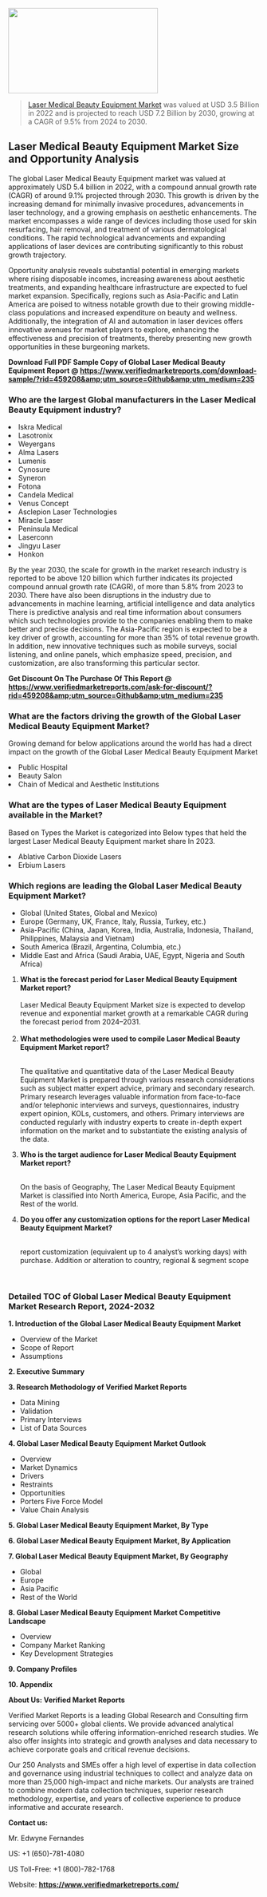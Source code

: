 <img src="https://ffe5etoiles.com/wp-content/uploads/2024/12/MST1-300x171.png" alt="" width="300" height="171" class="alignnone size-medium wp-image-20088" /><blockquote><p><p><a href="https://www.verifiedmarketreports.com/download-sample/?rid=459208&utm_source=Github&utm_medium=235" target="_blank">Laser Medical Beauty Equipment Market</a> was valued at USD 3.5 Billion in 2022 and is projected to reach USD 7.2 Billion by 2030, growing at a CAGR of 9.5% from 2024 to 2030.</p></blockquote><p><h2>Laser Medical Beauty Equipment Market Size and Opportunity Analysis</h2> <p>The global Laser Medical Beauty Equipment market was valued at approximately USD 5.4 billion in 2022, with a compound annual growth rate (CAGR) of around 9.1% projected through 2030. This growth is driven by the increasing demand for minimally invasive procedures, advancements in laser technology, and a growing emphasis on aesthetic enhancements. The market encompasses a wide range of devices including those used for skin resurfacing, hair removal, and treatment of various dermatological conditions. The rapid technological advancements and expanding applications of laser devices are contributing significantly to this robust growth trajectory.</p> <p>Opportunity analysis reveals substantial potential in emerging markets where rising disposable incomes, increasing awareness about aesthetic treatments, and expanding healthcare infrastructure are expected to fuel market expansion. Specifically, regions such as Asia-Pacific and Latin America are poised to witness notable growth due to their growing middle-class populations and increased expenditure on beauty and wellness. Additionally, the integration of AI and automation in laser devices offers innovative avenues for market players to explore, enhancing the effectiveness and precision of treatments, thereby presenting new growth opportunities in these burgeoning markets.</p> </p><p class=""><strong>Download Full PDF Sample Copy of Global Laser Medical Beauty Equipment Report @ <a href="https://www.verifiedmarketreports.com/download-sample/?rid=459208&amp;utm_source=Github&amp;utm_medium=235" target="_blank">https://www.verifiedmarketreports.com/download-sample/?rid=459208&amp;utm_source=Github&amp;utm_medium=235</a></strong></p><h3 id="" class="">Who are the largest Global manufacturers in the Laser Medical Beauty Equipment industry?</h3><p><li>Iskra Medical</li><li> Lasotronix</li><li> Weyergans</li><li> Alma Lasers</li><li> Lumenis</li><li> Cynosure</li><li> Syneron</li><li> Fotona</li><li> Candela Medical</li><li> Venus Concept</li><li> Asclepion Laser Technologies</li><li> Miracle Laser</li><li> Peninsula Medical</li><li> Laserconn</li><li> Jingyu Laser</li><li> Honkon</li></p><div class=""><div class="" dir="" data-message-author-role="" data-message-id="" data-message-model-slug=""><div class=""><div class=""><div class=""><div class="" dir="" data-message-author-role="" data-message-id="" data-message-model-slug=""><div class=""><div class=""><p>By the year 2030, the scale for growth in the market research industry is reported to be above 120 billion which further indicates its projected compound annual growth rate (CAGR), of more than 5.8% from 2023 to 2030. There have also been disruptions in the industry due to advancements in machine learning, artificial intelligence and data analytics There is predictive analysis and real time information about consumers which such technologies provide to the companies enabling them to make better and precise decisions. The Asia-Pacific region is expected to be a key driver of growth, accounting for more than 35% of total revenue growth. In addition, new innovative techniques such as mobile surveys, social listening, and online panels, which emphasize speed, precision, and customization, are also transforming this particular sector.</p><p><strong>Get Discount On The Purchase Of This Report @&nbsp; <a href="https://www.verifiedmarketreports.com/ask-for-discount/?rid=459208&amp;utm_source=Github&amp;utm_medium=235" target="_blank">https://www.verifiedmarketreports.com/ask-for-discount/?rid=459208&amp;utm_source=Github&amp;utm_medium=235</a></strong></p></div></div></div></div></div></div></div></div><h3 id="" class="">What are the factors driving the growth of the Global Laser Medical Beauty Equipment Market?</h3><p id="" class="">Growing demand for below applications around the world has had a direct impact on the growth of the Global Laser Medical Beauty Equipment Market</p><p id="" class=""><li>Public Hospital</li><li> Beauty Salon</li><li> Chain of Medical and Aesthetic Institutions</li></p><h3 id="" class="">What are the types of Laser Medical Beauty Equipment available in the Market?</h3><p id="" class="">Based on Types the Market is categorized into Below types that held the largest Laser Medical Beauty Equipment market share In 2023.</p><p id="" class=""><li>Ablative Carbon Dioxide Lasers</li><li> Erbium Lasers</li></p><h3 id="" class="">Which regions are leading the Global Laser Medical Beauty Equipment Market?</h3><ul><li>Global (United States, Global and Mexico)</li><li>Europe (Germany, UK, France, Italy, Russia, Turkey, etc.)</li><li>Asia-Pacific (China, Japan, Korea, India, Australia, Indonesia, Thailand, Philippines, Malaysia and Vietnam)</li><li>South America (Brazil, Argentina, Columbia, etc.)</li><li>Middle East and Africa (Saudi Arabia, UAE, Egypt, Nigeria and South Africa)</li></ul><p><ol><li><strong>What is the forecast period for Laser Medical Beauty Equipment Market report?<br /></strong><br /><span data-sheets-root="1" data-sheets-value="{&quot;1&quot;:2,&quot;2&quot;:&quot;XXXX size is expected to develop revenue and exponential market growth at a remarkable CAGR during the forecast period from 2024&ndash;2030.&quot;}" data-sheets-userformat="{&quot;2&quot;:12674,&quot;4&quot;:{&quot;1&quot;:2,&quot;2&quot;:16776960},&quot;10&quot;:2,&quot;11&quot;:0,&quot;15&quot;:&quot;Arial&quot;,&quot;16&quot;:12}">Laser Medical Beauty Equipment Market size is expected to develop revenue and exponential market growth at a remarkable CAGR during the forecast period from 2024&ndash;2031.</span><br /><br /></li><li><strong>What methodologies were used to compile Laser Medical Beauty Equipment Market report?<br /><br /></strong><p>The qualitative and quantitative data of the&nbsp;Laser Medical Beauty Equipment Market is prepared through various research considerations such as subject matter expert advice, primary and secondary research. Primary research leverages valuable information from face-to-face and/or telephonic interviews and surveys, questionnaires, industry expert opinion, KOLs, customers, and others. Primary interviews are conducted regularly with industry experts to create in-depth expert information on the market and to substantiate the existing analysis of the data.&nbsp;</p></li><li><strong>Who is the target audience for Laser Medical Beauty Equipment Market report?<br /><br /></strong><p>On the basis of Geography, The&nbsp;Laser Medical Beauty Equipment Market is classified into North America, Europe, Asia Pacific, and the Rest of the world.</p></li><li><strong>Do you offer any customization options for the report Laser Medical Beauty Equipment Market?<br /><br /></strong><p>report customization (equivalent up to 4 analyst&rsquo;s working days) with purchase. Addition or alteration to country, regional &amp; segment scope</p><p>&nbsp;</p></li></ol></p><h3 id="" class="">Detailed TOC of Global Laser Medical Beauty Equipment Market Research Report, 2024-2032</h3><p id="" class=""><strong>1. Introduction of the Global Laser Medical Beauty Equipment Market</strong></p><ul><li>Overview of the Market</li><li>Scope of Report</li><li>Assumptions</li></ul><p id="" class=""><strong>2. Executive Summary</strong></p><p id="" class=""><strong>3. Research Methodology of&nbsp;Verified Market Reports</strong></p><ul><li>Data Mining</li><li>Validation</li><li>Primary Interviews</li><li>List of Data Sources</li></ul><p id="" class=""><strong>4. Global Laser Medical Beauty Equipment Market Outlook</strong></p><ul><li>Overview</li><li>Market Dynamics</li><li>Drivers</li><li>Restraints</li><li>Opportunities</li><li>Porters Five Force Model</li><li>Value Chain Analysis</li></ul><p id="" class=""><strong>5. Global Laser Medical Beauty Equipment Market, By&nbsp;Type</strong></p><p id="" class=""><strong>6. Global Laser Medical Beauty Equipment Market, By Application</strong></p><p id="" class=""><strong>7. Global Laser Medical Beauty Equipment Market, By Geography</strong></p><ul><li>Global</li><li>Europe</li><li>Asia Pacific</li><li>Rest of the World</li></ul><p id="" class=""><strong>8. Global Laser Medical Beauty Equipment Market Competitive Landscape</strong></p><ul><li>Overview</li><li>Company Market Ranking</li><li>Key Development Strategies</li></ul><p id="" class=""><strong>9. Company Profiles</strong></p><p id="" class=""><strong>10. Appendix</strong></p><p id="" class=""><strong>About Us: Verified Market Reports</strong></p><p id="" class="">Verified Market Reports is a leading Global Research and Consulting firm servicing over 5000+ global clients. We provide advanced analytical research solutions while offering information-enriched research studies. We also offer insights into strategic and growth analyses and data necessary to achieve corporate goals and critical revenue decisions.</p><p id="" class="">Our 250 Analysts and SMEs offer a high level of expertise in data collection and governance using industrial techniques to collect and analyze data on more than 25,000 high-impact and niche markets. Our analysts are trained to combine modern data collection techniques, superior research methodology, expertise, and years of collective experience to produce informative and accurate research.</p><p id="" class=""><strong>Contact us:</strong></p><p id="" class="">Mr. Edwyne Fernandes</p><p id="" class="">US: +1 (650)-781-4080</p><p id="" class="">US Toll-Free: +1 (800)-782-1768</p><p id="" class="">Website: <a target="" data-test-app-aware-link=""><strong>https://www.verifiedmarketreports.com/</strong></a></p>
